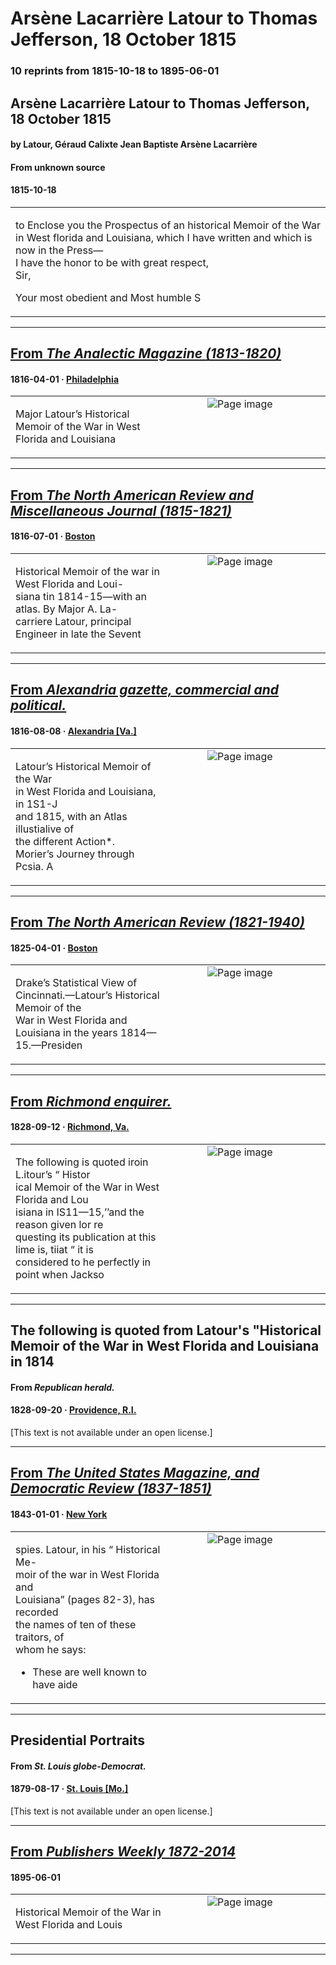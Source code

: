 
# Arsène Lacarrière Latour to Thomas Jefferson, 18 October 1815

### 10 reprints from 1815-10-18 to 1895-06-01

## Arsène Lacarrière Latour to Thomas Jefferson, 18 October 1815

#### by Latour, Géraud Calixte Jean Baptiste Arsène Lacarrière

#### From unknown source

#### 1815-10-18

<table style="width: 100%;"><tr><td style="width: 50%">

 to Enclose you the Prospectus of an historical Memoir of the War in West florida and Louisiana, which I have written and which is now in the Press—  
I have the honor to be with great respect,  
Sir,  
  
Your most obedient and Most humble S
</td></tr></table>

---

## [From _The Analectic Magazine (1813-1820)_](https://archive.org/details/sim_analectic-magazine_1816-04_7/page/n86/mode/1up?view=theater)

#### 1816-04-01 &middot; [Philadelphia](http://dbpedia.org/resource/Philadelphia)

<table style="width: 100%;"><tr><td style="width: 50%">

  
  
Major Latour’s Historical Memoir of the War in West Florida and Louisiana
</td><td style="width: 50%; max-height: 75%; margin: auto; display: block;">
<img alt="Page image" src="https://iiif.archive.org/image/iiif/2/sim_analectic-magazine_1816-04_7%2Fsim_analectic-magazine_1816-04_7_jp2.zip%2Fsim_analectic-magazine_1816-04_7_jp2%2Fsim_analectic-magazine_1816-04_7_0086.jp2/pct:15.011098779134295,77.28981544771018,62.23640399556049,1.2474367737525631/600,/0/default.jpg"/>
</td>
</tr></table>

---

## [From _The North American Review and Miscellaneous Journal (1815-1821)_](https://archive.org/details/sim_north-american-review_1816-07_3_8/page/n87/mode/1up?view=theater)

#### 1816-07-01 &middot; [Boston](http://dbpedia.org/resource/Boston)

<table style="width: 100%;"><tr><td style="width: 50%">

  
  
Historical Memoir of the war in West Florida and Loui-  
siana tin 1814-15—with an atlas. By Major A. La-  
carriere Latour, principal Engineer in late the Sevent
</td><td style="width: 50%; max-height: 75%; margin: auto; display: block;">
<img alt="Page image" src="https://iiif.archive.org/image/iiif/2/sim_north-american-review_1816-07_3_8%2Fsim_north-american-review_1816-07_3_8_jp2.zip%2Fsim_north-american-review_1816-07_3_8_jp2%2Fsim_north-american-review_1816-07_3_8_0087.jp2/pct:25.713582677165356,60.10116492949111,61.54035433070866,4.7670141017780505/600,/0/default.jpg"/>
</td>
</tr></table>

---

## [From _Alexandria gazette, commercial and political._](https://www.loc.gov/resource/sn84024014/1816-08-08/ed-1/?sp=2)

#### 1816-08-08 &middot; [Alexandria [Va.]](http://dbpedia.org/resource/Alexandria%2C_Virginia)

<table style="width: 100%;"><tr><td style="width: 50%">

  
Latour’s Historical Memoir of the War  
in West Florida and Louisiana, in 1S1-J  
and 1815, with an Atlas illustialive of  
the different Action*.  
Morier’s Journey through Pcsia. A
</td><td style="width: 50%; max-height: 75%; margin: auto; display: block;">
<img alt="Page image" src="https://tile.loc.gov/image-services/iiif/service:ndnp:vi:batch_vi_greenjackets_ver02:data:sn84024014:00414216213:1816080801:0448/pct:26.029678982434888,62.27935186023355,17.979002624671917,3.298029630970701/!600,600/0/default.jpg"/>
</td>
</tr></table>

---

## [From _The North American Review (1821-1940)_](https://archive.org/details/sim_north-american-review_1825-04_20_47/page/n258/mode/1up?view=theater)

#### 1825-04-01 &middot; [Boston](http://dbpedia.org/resource/Boston)

<table style="width: 100%;"><tr><td style="width: 50%">

  
Drake’s Statistical View of Cincinnati.—Latour’s Historical Memoir of the  
War in West Florida and Louisiana in the years 1814—15.—Presiden
</td><td style="width: 50%; max-height: 75%; margin: auto; display: block;">
<img alt="Page image" src="https://iiif.archive.org/image/iiif/2/sim_north-american-review_1825-04_20_47%2Fsim_north-american-review_1825-04_20_47_jp2.zip%2Fsim_north-american-review_1825-04_20_47_jp2%2Fsim_north-american-review_1825-04_20_47_0258.jp2/pct:11.737089201877934,51.13213399503722,63.60384529398614,3.0086848635235732/600,/0/default.jpg"/>
</td>
</tr></table>

---

## [From _Richmond enquirer._](https://www.loc.gov/resource/sn84024735/1828-09-12/ed-1/?sp=2)

#### 1828-09-12 &middot; [Richmond, Va.](http://dbpedia.org/resource/Richmond%2C_Virginia)

<table style="width: 100%;"><tr><td style="width: 50%">

  
The following is quoted iroin L.itour’s “ Histor­  
ical Memoir of the War in West Florida and Lou­  
isiana in IS11—15,’’and the reason given lor re­  
questing its publication at this lime is, tiiat “ it is  
considered to he perfectly in point when Jackso
</td><td style="width: 50%; max-height: 75%; margin: auto; display: block;">
<img alt="Page image" src="https://tile.loc.gov/image-services/iiif/service:ndnp:vi:batch_vi_naturals_ver01:data:sn84024735:00414184029:1828091201:0152/pct:36.484730344379464,38.8171394085697,15.145115876110028,2.4421645544156108/!600,600/0/default.jpg"/>
</td>
</tr></table>

---

## The following is quoted from Latour's "Historical Memoir of the War in West Florida and Louisiana in 1814

#### From _Republican herald._

#### 1828-09-20 &middot; [Providence, R.I.](http://dbpedia.org/resource/Providence%2C_Rhode_Island)

[This text is not available under an open license.]

---

## [From _The United States Magazine, and Democratic Review (1837-1851)_](https://archive.org/details/sim_united-states-democratic-review_1843-01_12_55/page/n59/mode/1up?view=theater)

#### 1843-01-01 &middot; [New York](http://dbpedia.org/resource/New_York_City)

<table style="width: 100%;"><tr><td style="width: 50%">

  
spies. Latour, in his “ Historical Me-  
moir of the war in West Florida and  
Louisiana” (pages 82-3), has recorded  
the names of ten of these traitors, of  
whom he says:  
  
* These are well known to have aide
</td><td style="width: 50%; max-height: 75%; margin: auto; display: block;">
<img alt="Page image" src="https://iiif.archive.org/image/iiif/2/sim_united-states-democratic-review_1843-01_12_55%2Fsim_united-states-democratic-review_1843-01_12_55_jp2.zip%2Fsim_united-states-democratic-review_1843-01_12_55_jp2%2Fsim_united-states-democratic-review_1843-01_12_55_0059.jp2/pct:20.960502692998205,48.60801781737194,34.156193895870736,8.74164810690423/600,/0/default.jpg"/>
</td>
</tr></table>

---

## Presidential Portraits

#### From _St. Louis globe-Democrat._

#### 1879-08-17 &middot; [St. Louis [Mo.]](http://dbpedia.org/resource/St._Louis)

[This text is not available under an open license.]

---

## [From _Publishers Weekly 1872-2014_](https://archive.org/details/sim_publishers-weekly_1895-06-01_47_22/page/n32/mode/1up?view=theater)

#### 1895-06-01

<table style="width: 100%;"><tr><td style="width: 50%">

  
  
Historical Memoir of the War in West Florida and Louis
</td><td style="width: 50%; max-height: 75%; margin: auto; display: block;">
<img alt="Page image" src="https://iiif.archive.org/image/iiif/2/sim_publishers-weekly_1895-06-01_47_22%2Fsim_publishers-weekly_1895-06-01_47_22_jp2.zip%2Fsim_publishers-weekly_1895-06-01_47_22_jp2%2Fsim_publishers-weekly_1895-06-01_47_22_0032.jp2/pct:7.9963235294117645,75.14438943894389,36.182598039215684,0.9488448844884488/600,/0/default.jpg"/>
</td>
</tr></table>

---

